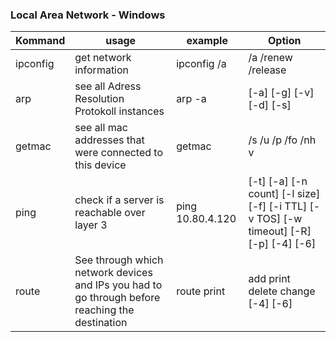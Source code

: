 ### Local Area Network - Windows

| Kommand                  | usage                                                                                              | example              | Option                                                                                    |
|--------------------------|----------------------------------------------------------------------------------------------------|--------------------- |-------------------------------------------------------------------------------------------|
| ipconfig                 | get network information                                                                            | ipconfig /a          | /a /renew /release                                                                        |
| arp                      | see all Adress Resolution Protokoll instances                                                      | arp -a               | [-a] [-g] [-v] [-d]   [-s]                                                                |
| getmac                   | see all mac addresses that were connected to this device                                           | getmac               | /s /u /p /fo /nh v                                                                        |
| ping                     | check if a server is reachable over layer 3                                                        | ping 10.80.4.120     | [-t]   [-a] [-n count] [-l size] [-f] [-i TTL] [-v TOS]  [-w timeout] [-R] [-p] [-4] [-6] |
| route                    | See through which network devices and IPs you had to go through before reaching the destination    | route print          | add print delete   change [-4] [-6]                                                       |
